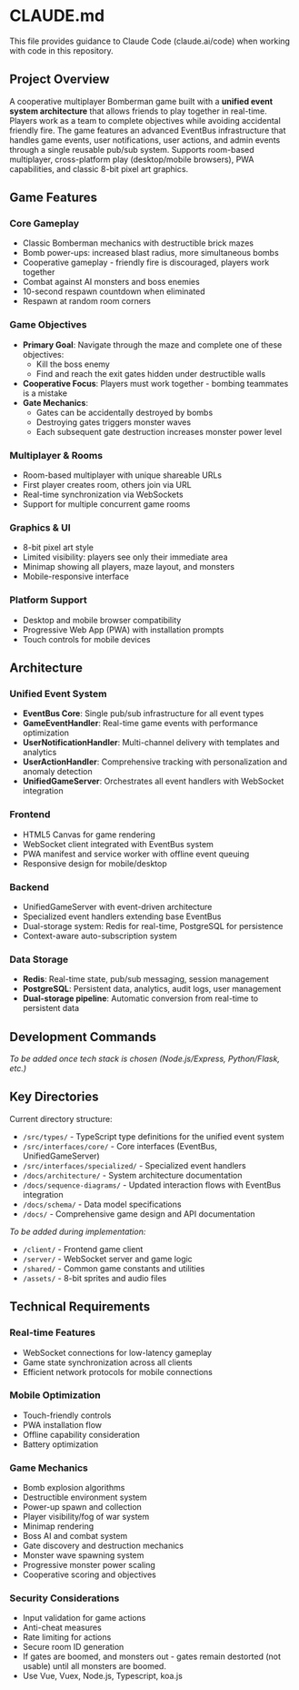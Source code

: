 # CLAUDE.md

This file provides guidance to Claude Code (claude.ai/code) when working with code in this repository.

## Project Overview

A cooperative multiplayer Bomberman game built with a **unified event system architecture** that allows friends to play together in real-time. Players work as a team to complete objectives while avoiding accidental friendly fire. The game features an advanced EventBus infrastructure that handles game events, user notifications, user actions, and admin events through a single reusable pub/sub system. Supports room-based multiplayer, cross-platform play (desktop/mobile browsers), PWA capabilities, and classic 8-bit pixel art graphics.

## Game Features

### Core Gameplay
- Classic Bomberman mechanics with destructible brick mazes
- Bomb power-ups: increased blast radius, more simultaneous bombs
- Cooperative gameplay - friendly fire is discouraged, players work together
- Combat against AI monsters and boss enemies
- 10-second respawn countdown when eliminated
- Respawn at random room corners

### Game Objectives
- **Primary Goal**: Navigate through the maze and complete one of these objectives:
  - Kill the boss enemy
  - Find and reach the exit gates hidden under destructible walls
- **Cooperative Focus**: Players must work together - bombing teammates is a mistake
- **Gate Mechanics**: 
  - Gates can be accidentally destroyed by bombs
  - Destroying gates triggers monster waves
  - Each subsequent gate destruction increases monster power level

### Multiplayer & Rooms
- Room-based multiplayer with unique shareable URLs
- First player creates room, others join via URL
- Real-time synchronization via WebSockets
- Support for multiple concurrent game rooms

### Graphics & UI
- 8-bit pixel art style
- Limited visibility: players see only their immediate area
- Minimap showing all players, maze layout, and monsters
- Mobile-responsive interface

### Platform Support
- Desktop and mobile browser compatibility
- Progressive Web App (PWA) with installation prompts
- Touch controls for mobile devices

## Architecture

### Unified Event System
- **EventBus Core**: Single pub/sub infrastructure for all event types
- **GameEventHandler**: Real-time game events with performance optimization
- **UserNotificationHandler**: Multi-channel delivery with templates and analytics
- **UserActionHandler**: Comprehensive tracking with personalization and anomaly detection
- **UnifiedGameServer**: Orchestrates all event handlers with WebSocket integration

### Frontend
- HTML5 Canvas for game rendering
- WebSocket client integrated with EventBus system
- PWA manifest and service worker with offline event queuing
- Responsive design for mobile/desktop

### Backend
- UnifiedGameServer with event-driven architecture
- Specialized event handlers extending base EventBus
- Dual-storage system: Redis for real-time, PostgreSQL for persistence
- Context-aware auto-subscription system

### Data Storage
- **Redis**: Real-time state, pub/sub messaging, session management
- **PostgreSQL**: Persistent data, analytics, audit logs, user management
- **Dual-storage pipeline**: Automatic conversion from real-time to persistent data

## Development Commands

*To be added once tech stack is chosen (Node.js/Express, Python/Flask, etc.)*

## Key Directories

Current directory structure:
- `/src/types/` - TypeScript type definitions for the unified event system
- `/src/interfaces/core/` - Core interfaces (EventBus, UnifiedGameServer)
- `/src/interfaces/specialized/` - Specialized event handlers
- `/docs/architecture/` - System architecture documentation
- `/docs/sequence-diagrams/` - Updated interaction flows with EventBus integration
- `/docs/schema/` - Data model specifications
- `/docs/` - Comprehensive game design and API documentation

*To be added during implementation:*
- `/client/` - Frontend game client
- `/server/` - WebSocket server and game logic
- `/shared/` - Common game constants and utilities
- `/assets/` - 8-bit sprites and audio files

## Technical Requirements

### Real-time Features
- WebSocket connections for low-latency gameplay
- Game state synchronization across all clients
- Efficient network protocols for mobile connections

### Mobile Optimization
- Touch-friendly controls
- PWA installation flow
- Offline capability consideration
- Battery optimization

### Game Mechanics
- Bomb explosion algorithms
- Destructible environment system
- Power-up spawn and collection
- Player visibility/fog of war system
- Minimap rendering
- Boss AI and combat system
- Gate discovery and destruction mechanics
- Monster wave spawning system
- Progressive monster power scaling
- Cooperative scoring and objectives

### Security Considerations
- Input validation for game actions
- Anti-cheat measures
- Rate limiting for actions
- Secure room ID generation
- If gates are boomed, and monsters out - gates remain destorted (not usable) until all monsters are boomed.
- Use Vue, Vuex, Node.js, Typescript, koa.js